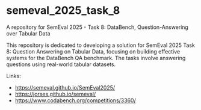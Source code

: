 # semeval_2025_task_8
A repository for SemEval 2025 - Task 8: DataBench, Question-Answering over Tabular Data

This repository is dedicated to developing a solution for SemEval 2025 Task 8: Question Answering on Tabular Data, focusing on building effective systems for the DataBench QA benchmark. The tasks involve answering questions using real-world tabular datasets.

Links:
- https://semeval.github.io/SemEval2025/
- https://jorses.github.io/semeval/
- https://www.codabench.org/competitions/3360/

